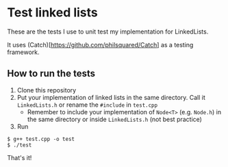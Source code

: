 # Test linked lists

These are the tests I use to unit test my implementation for LinkedLists.

It uses (Catch)[https://github.com/philsquared/Catch] as a testing framework.


## How to run the tests

1. Clone this repository
2. Put your implementation of linked lists in the same directory. Call it `LinkedLists.h` or rename the `#include` in `test.cpp`
	- Remember to include your implementation of `Node<T>` (e.g. `Node.h`) in the same directory or inside `LinkedLists.h` (not best practice) 
3. Run

```
$ g++ test.cpp -o test
$ ./test
```


That's it!

